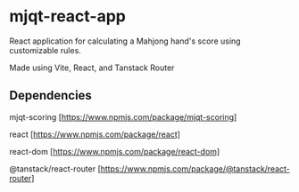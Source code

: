 # mjqt-react-app

React application for calculating a Mahjong hand's score using customizable rules.

Made using Vite, React, and Tanstack Router

## Dependencies

mjqt-scoring [https://www.npmjs.com/package/mjqt-scoring]

react [https://www.npmjs.com/package/react]

react-dom [https://www.npmjs.com/package/react-dom]

@tanstack/react-router [https://www.npmjs.com/package/@tanstack/react-router]

